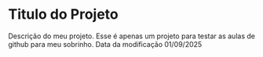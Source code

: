 # Titulo do Projeto
Descrição do meu projeto.
Esse é apenas um projeto para testar as aulas de github para meu sobrinho.
Data da modificação 01/09/2025
